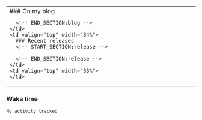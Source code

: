 
<table>
  <tr>
    <td valign="top" width="33%">
      ### On my blog
      <!-- START_SECTION:blog -->

      <!-- END_SECTION:blog -->
    </td>
    <td valign="top" width="34%">
      ### Recent releases
      <!-- START_SECTION:release -->
      
      <!-- END_SECTION:release -->
    </td>
    <td valign="top" width="33%">
    </td>
  </tr>
</table>

### Waka time
<!--START_SECTION:waka-->

```txt
No activity tracked
```

<!--END_SECTION:waka-->
